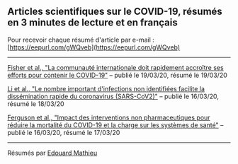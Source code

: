 ## Articles scientifiques sur le COVID-19, résumés en 3 minutes de lecture et en français

Pour recevoir chaque résumé d'article par e-mail : [https://eepurl.com/gWQveb](https://eepurl.com/gWQveb)

---

[Fisher et al., "La communauté internationale doit rapidement accroître ses efforts pour contenir le COVID-19"](/20200319_response.md) – publié le 19/03/20, résumé le 19/03/20

[Li et al., "Le nombre important d'infections non identifiées facilite la dissémination rapide du coronavirus (SARS-CoV2)"](/20200318_dissemination.md) – publié le 16/03/20, résumé le 18/03/20

[Ferguson et al., "Impact des interventions non pharmaceutiques pour réduire la mortalité du COVID-19 et la charge sur les systèmes de santé"](/20200317_impact.md) – publié le 16/03/20, résumé le 17/03/20

---

Résumés par [Edouard Mathieu](https://edomt.github.io/about/)
